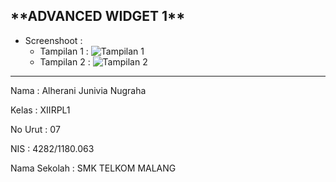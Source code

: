  <h2>**ADVANCED WIDGET 1**</h2>
 
 - Screenshoot :
      - Tampilan 1 : ![Tampilan 1](https://docs.google.com/uc?id=0ByBJzbmrN9ZvZHVxY3lQLUxOcTA)
      - Tampilan 2 : ![Tampilan 2](https://docs.google.com/uc?id=0ByBJzbmrN9ZvUDBNWGdqT25GVzA)
      
___________________________________________________________________________________________________________________________________________

  Nama : Alherani Junivia Nugraha
 
  Kelas : XIIRPL1
 
  No Urut : 07
 
  NIS : 4282/1180.063
 
  Nama Sekolah : SMK TELKOM MALANG
